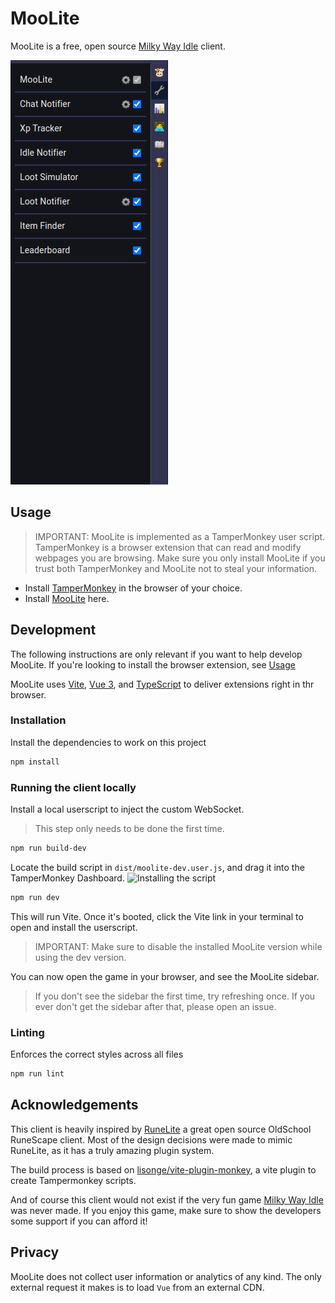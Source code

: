 # MooLite

MooLite is a free, open source [Milky Way Idle](https://www.milkywayidle.com/) client.

![MooLite](./docs/MooLite.png)

## Usage

> IMPORTANT: MooLite is implemented as a TamperMonkey user script.
> TamperMonkey is a browser extension that can read and modify webpages you are browsing.
> Make sure you only install MooLite if you trust both TamperMonkey and MooLite not to steal your information.

- Install [TamperMonkey](https://www.tampermonkey.net/) in the browser of your choice.
- Install [MooLite](https://github.com/Ishadijcks/Moolite/releases/latest/download/moolite.user.js) here.

## Development

The following instructions are only relevant if you want to help develop MooLite.
If you're looking to install the browser extension, see [Usage](#usage)

MooLite uses [Vite](https://vitejs.dev/), [Vue 3](https://vuejs.org/), and [TypeScript](https://www.typescriptlang.org/)
to deliver extensions right in thr browser.

### Installation

Install the dependencies to work on this project

```bash
npm install
```

### Running the client locally

Install a local userscript to inject the custom WebSocket.
> This step only needs to be done the first time.

```bash
npm run build-dev
```

Locate the build script in `dist/moolite-dev.user.js`, and drag it into the TamperMonkey Dashboard.
![Installing the script](https://i.imgur.com/imdSfJL.gif)

```bash
npm run dev
```

This will run Vite. Once it's booted, click the Vite link in your terminal to open and install the userscript.

> IMPORTANT: Make sure to disable the installed MooLite version while using the dev version.

You can now open the game in your browser, and see the MooLite sidebar.

> If you don't see the sidebar the first time, try refreshing once.
> If you ever don't get the sidebar after that, please open an issue.

### Linting

Enforces the correct styles across all files

```bash
npm run lint
```

## Acknowledgements

This client is heavily inspired by [RuneLite](https://github.com/runelite/runelite/) a great open source OldSchool
RuneScape client.
Most of the design decisions were made to mimic RuneLite, as it has a truly amazing plugin system.

The build process is based on [lisonge/vite-plugin-monkey](https://github.com/lisonge/vite-plugin-monkey), a vite plugin
to create Tampermonkey scripts.

And of course this client would not exist if the very fun game [Milky Way Idle](https://www.milkywayidle.com/) was never
made.
If you enjoy this game, make sure to show the developers some support if you can afford it!

## Privacy

MooLite does not collect user information or analytics of any kind.
The only external request it makes is to load `Vue` from an external CDN.
